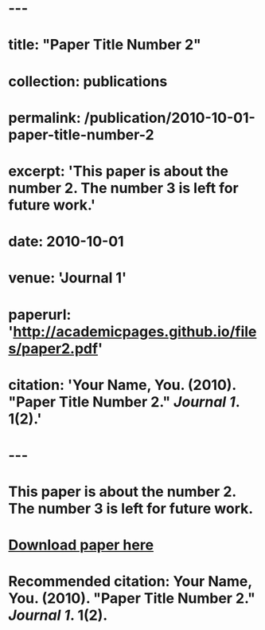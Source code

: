 # ---
# title: "Paper Title Number 2"
# collection: publications
# permalink: /publication/2010-10-01-paper-title-number-2
# excerpt: 'This paper is about the number 2. The number 3 is left for future work.'
# date: 2010-10-01
# venue: 'Journal 1'
# paperurl: 'http://academicpages.github.io/files/paper2.pdf'
# citation: 'Your Name, You. (2010). &quot;Paper Title Number 2.&quot; <i>Journal 1</i>. 1(2).'
# ---
# This paper is about the number 2. The number 3 is left for future work.

# [Download paper here](http://academicpages.github.io/files/paper2.pdf)

# Recommended citation: Your Name, You. (2010). "Paper Title Number 2." <i>Journal 1</i>. 1(2).